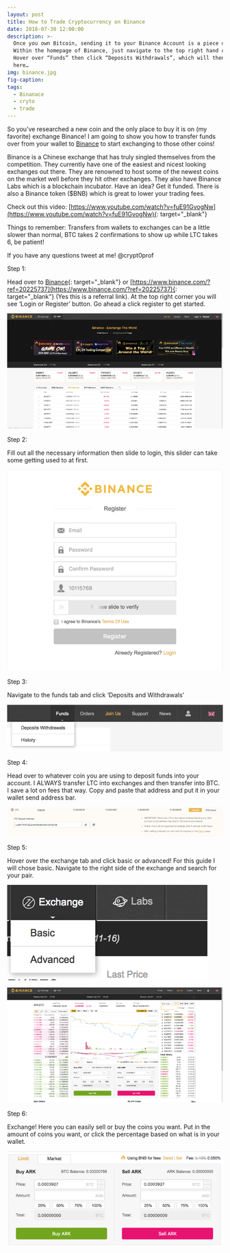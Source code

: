 ```yaml
---
layout: post
title: How to Trade Cryptocurrency on Binance
date: 2018-07-30 12:00:00
description: >-
  Once you own Bitcoin, sending it to your Binance Account is a piece of cake.
  Within the homepage of Binance, just navigate to the top right hand corner.
  Hover over “Funds” then click “Deposits Withdrawals”, which will then take you
  here…
img: binance.jpg
fig-caption:
tags:
  - Binanace
  - cryto
  - trade
---
```


So you’ve researched a new coin and the only place to buy it is on (my favorite) exchange Binance! I am going to show you how to transfer funds over from your wallet to [Binance](https://www.binance.com/?ref=20225737) to start exchanging to those other coins!

Binance is a Chinese exchange that has truly singled themselves from the competition. They currently have one of the easiest and nicest looking exchanges out there. They are renowned to host some of the newest coins on the market well before they hit other exchanges. They also have Binance Labs which is a blockchain incubator. Have an idea? Get it funded. There is also a Binance token ($BNB) which is great to lower your trading fees.

Check out this video:&nbsp;[https://www.youtube.com/watch?v=fuE91GvogNw](https://www.youtube.com/watch?v=fuE91GvogNw){: target="_blank"}

Things to remember: Transfers from wallets to exchanges can be a little slower than normal, BTC takes 2 confirmations to show up while LTC takes 6, be patient!

If you have any questions tweet at me! @crypt0prof

Step 1:

Head over to&nbsp;[Binance](https://www.binance.com/?ref=20225737){: target="_blank"}&nbsp;or&nbsp;[https://www.binance.com/?ref=20225737](https://www.binance.com/?ref=20225737){: target="_blank"}&nbsp;(Yes this is a referral link). At the top right corner you will see ‘Login or Register’ button. Go ahead a click register to get started.

![](/uploads/how-to-trade-cryptocurrency-on-binance.png)

Step 2:

Fill out all the necessary information then slide to login, this slider can take some getting used to at first.

![](/uploads/how-to-trade-cryptocurrency-on-binance-2.png)

Step 3:

Navigate to the funds tab and click ‘Deposits and Withdrawals’

![](/uploads/how-to-trade-cryptocurrency-on-binance-3.png)

Step 4:

Head over to whatever coin you are using to deposit funds into your account. I ALWAYS transfer LTC into exchanges and then transfer into BTC. I save a lot on fees that way. Copy and paste that address and put it in your wallet send address bar.

![](/uploads/how-to-trade-cryptocurrency-on-binance-4.png)

Step 5:

Hover over the exchange tab and click basic or advanced! For this guide I will chose basic. Navigate to the right side of the exchange and search for your pair.

![](/uploads/how-to-trade-cryptocurrency-on-binance-5.png)

![](/uploads/how-to-trade-cryptocurrency-on-binance-6.png)

Step 6:

Exchange! Here you can easily sell or buy the coins you want. Put in the amount of coins you want, or click the percentage based on what is in your wallet.

![](/uploads/how-to-trade-cryptocurrency-on-binance-7.png)